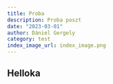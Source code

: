 ```yaml
---
title: Proba
description: Proba poszt
date: "2023-03-01"
author: Dániel Gergely
category: test
index_image_url: index_image.png
---
```


## Helloka